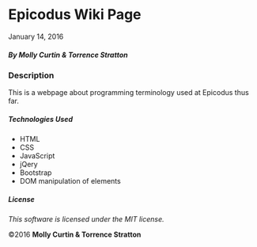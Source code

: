 # Epicodus Wiki Page

January 14, 2016

##### By Molly Curtin &amp; Torrence Stratton

### Description

This is a webpage about programming terminology used at Epicodus thus far.

##### Technologies Used

* HTML
* CSS
* JavaScript
* jQery
* Bootstrap
* DOM manipulation of elements

##### License

*This software is licensed under the MIT license.*

&copy;2016 **Molly Curtin &amp; Torrence Stratton**
